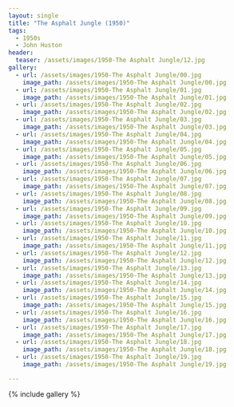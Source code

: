 ```yaml
---
layout: single
title: "The Asphalt Jungle (1950)"
tags:
  - 1950s 
  - John Huston
header:
  teaser: /assets/images/1950-The Asphalt Jungle/12.jpg
gallery:
  - url: /assets/images/1950-The Asphalt Jungle/00.jpg
    image_path: /assets/images/1950-The Asphalt Jungle/00.jpg  
  - url: /assets/images/1950-The Asphalt Jungle/01.jpg
    image_path: /assets/images/1950-The Asphalt Jungle/01.jpg
  - url: /assets/images/1950-The Asphalt Jungle/02.jpg
    image_path: /assets/images/1950-The Asphalt Jungle/02.jpg
  - url: /assets/images/1950-The Asphalt Jungle/03.jpg
    image_path: /assets/images/1950-The Asphalt Jungle/03.jpg
  - url: /assets/images/1950-The Asphalt Jungle/04.jpg
    image_path: /assets/images/1950-The Asphalt Jungle/04.jpg
  - url: /assets/images/1950-The Asphalt Jungle/05.jpg
    image_path: /assets/images/1950-The Asphalt Jungle/05.jpg
  - url: /assets/images/1950-The Asphalt Jungle/06.jpg
    image_path: /assets/images/1950-The Asphalt Jungle/06.jpg
  - url: /assets/images/1950-The Asphalt Jungle/07.jpg
    image_path: /assets/images/1950-The Asphalt Jungle/07.jpg
  - url: /assets/images/1950-The Asphalt Jungle/08.jpg
    image_path: /assets/images/1950-The Asphalt Jungle/08.jpg
  - url: /assets/images/1950-The Asphalt Jungle/09.jpg
    image_path: /assets/images/1950-The Asphalt Jungle/09.jpg
  - url: /assets/images/1950-The Asphalt Jungle/10.jpg
    image_path: /assets/images/1950-The Asphalt Jungle/10.jpg
  - url: /assets/images/1950-The Asphalt Jungle/11.jpg
    image_path: /assets/images/1950-The Asphalt Jungle/11.jpg
  - url: /assets/images/1950-The Asphalt Jungle/12.jpg
    image_path: /assets/images/1950-The Asphalt Jungle/12.jpg
  - url: /assets/images/1950-The Asphalt Jungle/13.jpg
    image_path: /assets/images/1950-The Asphalt Jungle/13.jpg
  - url: /assets/images/1950-The Asphalt Jungle/14.jpg
    image_path: /assets/images/1950-The Asphalt Jungle/14.jpg
  - url: /assets/images/1950-The Asphalt Jungle/15.jpg
    image_path: /assets/images/1950-The Asphalt Jungle/15.jpg
  - url: /assets/images/1950-The Asphalt Jungle/16.jpg
    image_path: /assets/images/1950-The Asphalt Jungle/16.jpg
  - url: /assets/images/1950-The Asphalt Jungle/17.jpg
    image_path: /assets/images/1950-The Asphalt Jungle/17.jpg
  - url: /assets/images/1950-The Asphalt Jungle/18.jpg
    image_path: /assets/images/1950-The Asphalt Jungle/18.jpg
  - url: /assets/images/1950-The Asphalt Jungle/19.jpg
    image_path: /assets/images/1950-The Asphalt Jungle/19.jpg

---
```

{% include gallery %}
